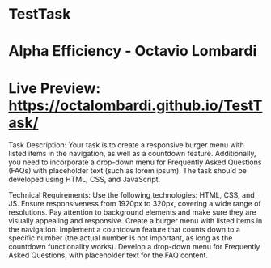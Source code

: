 # TestTask

# Alpha Efficiency - Octavio Lombardi 

# Live Preview: https://octalombardi.github.io/TestTask/

Task Description: 
Your task is to create a responsive burger menu with listed items in the navigation, as well as a countdown feature.
Additionally, you need to incorporate a drop-down menu for Frequently Asked Questions (FAQs) with placeholder text (such as lorem ipsum). The task should be developed using HTML, CSS, and JavaScript.


Technical Requirements:
Use the following technologies: HTML, CSS, and JS.
Ensure responsiveness from 1920px to 320px, covering a wide range of resolutions.
Pay attention to background elements and make sure they are visually appealing and responsive.
Create a burger menu with listed items in the navigation.
Implement a countdown feature that counts down to a specific number (the actual number is not important, as long as the countdown functionality works).
Develop a drop-down menu for Frequently Asked Questions, with placeholder text for the FAQ content.

